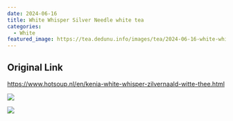 ```yaml
---
date: 2024-06-16
title: White Whisper Silver Needle white tea
categories:
  - White
featured_image: https://tea.dedunu.info/images/tea/2024-06-16-white-whisper-1.jpeg
---
```


## Original Link

<https://www.hotsoup.nl/en/kenia-white-whisper-zilvernaald-witte-thee.html>

![](https://tea.dedunu.info/images/tea/2024-06-16-white-whisper-2.jpeg)

![](https://tea.dedunu.info/images/tea/2024-06-16-white-whisper-3.jpeg)
